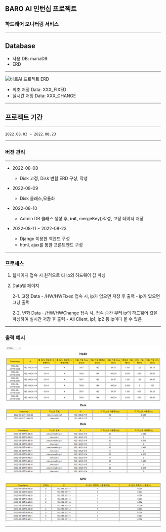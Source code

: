 ## BARO AI 인턴십 프로젝트
### 하드웨어 모니터링 서비스
----------------------------------------------

## Database
- 사용 DB: mariaDB
- ERD
***
![바로AI 프로젝트 ERD ](https://user-images.githubusercontent.com/86938974/183346335-13bb400a-b4c6-4896-916a-d7f3f1907a13.png)
- 최초 저장 Data: XXX_FIXED
- 실시간 저장 Data: XXX_CHANGE
-----------------------------------------------

## 프로젝트 기간
***
    2022.08.03 ~ 2022.08.23
-----------------------------------------------

### 버전 관리
***
- 2022-08-08
    - Disk 고정, Disk 변함 ERD 구상, 작성
    
- 2022-08-09
    - Disk 클래스,모듈화
    
- 2022-08-10
    - Admin DB 클래스 생성 후, __init__, mergeKey()작성, 고정 데이터 저장

- 2022-08-11 ~ 2022-08-23
    - Django 이용한 백엔드 구성
    - html, ajax를 통한 프론트엔드 구성
-----------------------------------------------

### 프로세스
1. 웹페이지 접속 시 원격으로 타 ip의 하드웨어 값 파싱

2. Data별 페이지

    2-1. 고정 Data
        - /HW/HWFixed 접속 시, ip가 없으면 저장 후 출력
        - ip가 있으면 그냥 출력

    2-2. 변화 Data
        - /HW/HWChange 접속 시, 접속 순간 부터 ip의 하드웨어 값을 파싱하여 실시간 저장 후 출력
        - All Client, ip1, ip2 등 ip마다 볼 수 있음

-----------------------------------------------

### 출력 예시
![Node 출력](./Node%20%EC%B6%9C%EB%A0%A5.png)
![Disk 출력](./Disk%20%EC%B6%9C%EB%A0%A5.png)
![GPU 출력](./GPU%20%EC%B6%9C%EB%A0%A5.png)

-----------------------------------------------